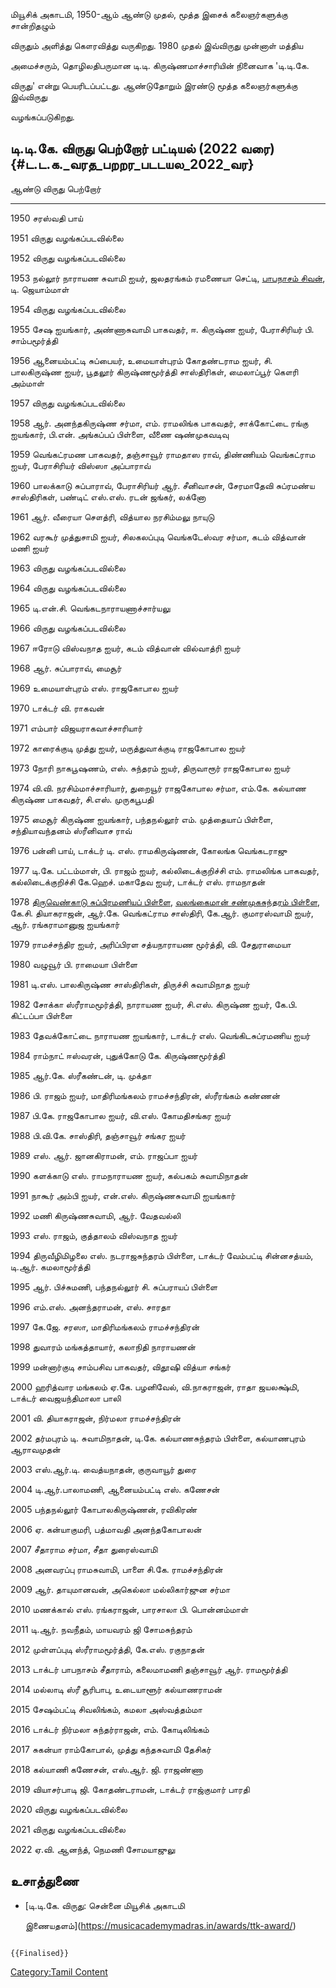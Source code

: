 மியூசிக் அகாடமி, 1950-ஆம் ஆண்டு முதல், மூத்த இசைக் கலைஞர்களுக்கு சான்றிதழும்
விருதும் அளித்து கௌரவித்து வருகிறது. 1980 முதல் இவ்விருது முன்னாள் மத்திய
அமைச்சரும், தொழிலதிபருமான டி.டி. கிருஷ்ணமாச்சாரியின் நினைவாக 'டி.டி.கே.
விருது' என்று பெயரிடப்பட்டது. ஆண்டுதோறும் இரண்டு மூத்த கலைஞர்களுக்கு இவ்விருது
வழங்கப்படுகிறது.

## டி.டி.கே. விருது பெற்றோர் பட்டியல் (2022 வரை) {#ட.ட.க._வரத_பறறர_படடயல_2022_வர}

  ஆண்டு   விருது பெற்றோர்
  ------ ----------------------------------------------------------------------------------------------------------------------------------------------------------------------------------------------------------------------------------------
  1950   சரஸ்வதி பாய்
  1951   விருது வழங்கப்படவில்லை
  1952   விருது வழங்கப்படவில்லை
  1953   நல்லூர் நாராயண சுவாமி ஐயர், ஜலதரங்கம் ரமணையா செட்டி, [பாபநாசம் சிவன்](பாபநாசம்_சிவன் "wikilink"), டி. ஜெயாம்மாள்
  1954   விருது வழங்கப்படவில்லை
  1955   சேஷ ஐயங்கார், அண்ணாசுவாமி பாகவதர், ஈ. கிருஷ்ண ஐயர், பேராசிரியர் பி. சாம்பமூர்த்தி
  1956   ஆனையம்பட்டி சுப்பையர், உமையாள்புரம் கோதண்டராம ஐயர், சி. பாலகிருஷ்ண ஐயர், பூதலூர் கிருஷ்ணமூர்த்தி சாஸ்திரிகள், மைலாப்பூர் கௌரி அம்மாள்
  1957   விருது வழங்கப்படவில்லை
  1958   ஆர். அனந்தகிருஷ்ண சர்மா, எம். ராமலிங்க பாகவதர், சாக்கோட்டை ரங்கு ஐயங்கார், பி.என். அங்கப்பப் பிள்ளை, வீணை ஷண்முகவடிவு
  1959   வெங்கட்ரமண பாகவதர், தஞ்சாவூர் ராமதாஸ ராவ், திண்ணியம் வெங்கட்ராம ஐயர், பேராசிரியர் விஸ்ஸா அப்பாராவ்
  1960   பாலக்காடு சுப்பாராவ், பேராசிரியர் ஆர். சீனிவாசன், சேரமாதேவி சுப்ரமண்ய சாஸ்திரிகள், பண்டிட் எஸ்.எஸ். ரடன் ஜங்கர், லக்னோ
  1961   ஆர். வீரையா சௌத்ரி, வித்யால நரசிம்மலு நாயுடு
  1962   வரகூர் முத்துசாமி ஐயர், சிலகலப்புடி வெங்கடேஸ்வர சர்மா, கடம் வித்வான் மணி ஐயர்
  1963   விருது வழங்கப்படவில்லை
  1964   விருது வழங்கப்படவில்லை
  1965   டி.என்.சி. வெங்கடநாராயணாச்சார்யலு
  1966   விருது வழங்கப்படவில்லை
  1967   ஈரோடு விஸ்வநாத ஐயர், கடம் வித்வான் வில்வாத்ரி ஐயர்
  1968   ஆர். சுப்பாராவ், மைசூர்
  1969   உமையாள்புரம் எஸ். ராஜகோபால ஐயர்
  1970   டாக்டர் வி. ராகவன்
  1971   எம்பார் விஜயராகவாச்சாரியார்
  1972   காரைக்குடி முத்து ஐயர், மருத்துவாக்குடி ராஜகோபால ஐயர்
  1973   நோரி நாகபூஷணம், எஸ். சுந்தரம் ஐயர், திருவாரூர் ராஜகோபால ஐயர்
  1974   வி.வி. நரசிம்மாச்சாரியார், துறையூர் ராஜகோபால சர்மா, எம்.கே. கல்யாண கிருஷ்ண பாகவதர், சி.எஸ். முருகபூபதி
  1975   மைசூர் கிருஷ்ண ஐயங்கார், பந்தநல்லூர் எம். முத்தையாப் பிள்ளை, சந்தியாவந்தனம் ஸ்ரீனிவாச ராவ்
  1976   பன்னி பாய், டாக்டர் டி. எஸ். ராமகிருஷ்ணன், கோலங்க வெங்கடராஜு
  1977   டி.கே. பட்டம்மாள், பி. ராஜம் ஐயர், கல்லிடைக்குறிச்சி எம். ராமலிங்க பாகவதர், கல்லிடைக்குறிச்சி கே.ஹெச். மகாதேவ ஐயர், டாக்டர் எஸ். ராமநாதன்
  1978   [திருவெண்காடு சுப்பிரமணியப் பிள்ளை](திருவெண்காடு_சுப்பிரமணிய_பிள்ளை "wikilink"), [வலங்கைமான் சண்முகசுந்தரம் பிள்ளை](வலங்கைமான்_ஷண்முகசுந்தரம்_பிள்ளை "wikilink"), கே.சி. தியாகராஜன், ஆர்.கே. வெங்கட்ராம சாஸ்திரி, கே.ஆர். குமாரஸ்வாமி ஐயர், ஆர். ரங்கராமானுஜ ஐயங்கார்
  1979   ராமச்சந்திர ஐயர், அரிப்பிரள சத்யநாராயண மூர்த்தி, வி. சேதுராமையா
  1980   வழுவூர் பி. ராமையா பிள்ளை
  1981   டி.எஸ். பாலகிருஷ்ண சாஸ்திரிகள், திருச்சி சுவாமிநாத ஐயர்
  1982   சோக்கா ஸ்ரீராமமூர்த்தி, நாராயண ஐயர், சி.எஸ். கிருஷ்ண ஐயர், கே.பி. கிட்டப்பா பிள்ளை
  1983   தேவக்கோட்டை நாராயண ஐயங்கார், டாக்டர் எஸ். வெங்கிடசுப்ரமணிய ஐயர்
  1984   ராம்நாட் ஈஸ்வரன், புதுக்கோடு கே. கிருஷ்ணமூர்த்தி
  1985   ஆர்.கே. ஸ்ரீகண்டன், டி. முக்தா
  1986   பி. ராஜம் ஐயர், மாதிரிமங்கலம் ராமச்சந்திரன், ஸ்ரீரங்கம் கண்ணன்
  1987   பி.கே. ராஜகோபால ஐயர், வி.எஸ். கோமதிசங்கர ஐயர்
  1988   பி.வி.கே. சாஸ்திரி, தஞ்சாவூர் சங்கர ஐயர்
  1989   எஸ். ஆர். ஜானகிராமன், எம். ராஜப்பா ஐயர்
  1990   களக்காடு எஸ். ராமநாராயண ஐயர், கல்பகம் சுவாமிநாதன்
  1991   நாகூர் அம்பி ஐயர், என்.எஸ். கிருஷ்ணசுவாமி ஐயங்கார்
  1992   மணி கிருஷ்ணசுவாமி, ஆர். வேதவல்லி
  1993   எஸ். ராஜம், குத்தாலம் விஸ்வநாத ஐயர்
  1994   திருவீழிமிழலை எஸ். நடராஜசுந்தரம் பிள்ளை, டாக்டர் வேம்பட்டி சின்னசத்யம், டி.ஆர். கமலாமூர்த்தி
  1995   ஆர். பிச்சுமணி, பந்தநல்லூர் சி. சுப்பராயப் பிள்ளை
  1996   எம்.எஸ். அனந்தராமன், எஸ். சாரதா
  1997   கே.ஜே. சரஸா, மாதிரிமங்கலம் ராமச்சந்திரன்
  1998   துவாரம் மங்கத்தாயார், கலாநிதி நாராயணன்
  1999   மன்னார்குடி சாம்பசிவ பாகவதர், விதூஷி வித்யா சங்கர்
  2000   ஹரித்வார மங்கலம் ஏ.கே. பழனிவேல், வி.நாகராஜன், ராதா ஜயலக்ஷ்மி, டாக்டர் வைஜயந்திமாலா பாலி
  2001   வி. தியாகராஜன், நிர்மலா ராமச்சந்திரன்
  2002   தர்மபுரம் டி. சுவாமிநாதன், டி.கே. கல்யாணசுந்தரம் பிள்ளை, கல்யாணபுரம் ஆராவமுதன்
  2003   எஸ்.ஆர்.டி. வைத்யநாதன், குருவாயூர் துரை
  2004   டி.ஆர்.பாலாமணி, ஆனையம்பட்டி எஸ். கணேசன்
  2005   பந்தநல்லூர் கோபாலகிருஷ்ணன், ரவிகிரண்
  2006   ஏ. கன்யாகுமரி, பத்மாவதி அனந்தகோபாலன்
  2007   சீதாராம சர்மா, சீதா துரைஸ்வாமி
  2008   அனவரப்பு ராமசுவாமி, பாளை சி.கே. ராமச்சந்திரன்
  2009   ஆர். தாயுமானவன், அகெல்லா மல்லிகார்ஜுன சர்மா
  2010   மணக்கால் எஸ். ரங்கராஜன், பாரசாலா பி. பொன்னம்மாள்
  2011   டி.ஆர். நவநீதம், மாயவரம் ஜி சோமசுந்தரம்
  2012   முள்ளப்புடி ஸ்ரீராமமூர்த்தி, கே.எஸ். ரகுநாதன்
  2013   டாக்டர் பாபநாசம் சீதாராம், கலைமாமணி தஞ்சாவூர் ஆர். ராமமூர்த்தி
  2014   மல்லாடி ஸ்ரீ சூரிபாபு, உடையாளூர் கல்யாணராமன்
  2015   சேஷம்பட்டி சிவலிங்கம், கமலா அஸ்வத்தம்மா
  2016   டாக்டர் நிர்மலா சுந்தர்ராஜன், எம். கோடிலிங்கம்
  2017   சுகன்யா ராம்கோபால், முத்து கந்தசுவாமி தேசிகர்
  2018   கல்யாணி கணேசன், எஸ்.ஆர். ஜி. ராஜண்ணா
  2019   வியாசர்பாடி ஜி. கோதண்டராமன், டாக்டர் ராஜ்குமார் பாரதி
  2020   விருது வழங்கப்படவில்லை
  2021   விருது வழங்கப்படவில்லை
  2022   ஏ.வி. ஆனந்த், நெமணி சோமயாஜுலு

## உசாத்துணை

-   [டி.டி.கே. விருது: சென்னை மியூசிக் அகாடமி
    இணையதளம்](https://musicacademymadras.in/awards/ttk-award/)

```{=mediawiki}
{{Finalised}}
```
[Category:Tamil Content](Category:Tamil_Content "wikilink")
